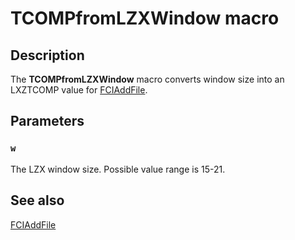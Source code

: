# TCOMPfromLZXWindow macro

## Description

The **TCOMPfromLZXWindow** macro converts window size into an LXZTCOMP value for [FCIAddFile](https://learn.microsoft.com/windows/desktop/api/fci/nf-fci-fciaddfile).

## Parameters

### `w`

The LZX window size. Possible value range is 15-21.

## See also

[FCIAddFile](https://learn.microsoft.com/windows/desktop/api/fci/nf-fci-fciaddfile)